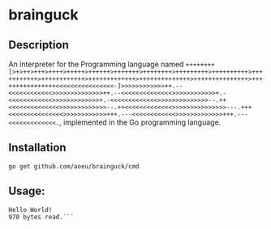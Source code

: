 # brainguck

## Description
An interpreter for the Programming language named `++++++++[>+>++>+++>++++>+++++>++++++>+++++++>++++++++>+++++++++>++++++++++>+++++++++++>++++++++++++>+++++++++++++>++++++++++++++>+++++++++++++++>++++++++++++++++<<<<<<<<<<<<<<<<-]>>>>>>>>>>>>++.--<<<<<<<<<<<<>>>>>>>>>>>>>>++.--<<<<<<<<<<<<<<>>>>>>>>>>>>+.-<<<<<<<<<<<<>>>>>>>>>>>>>+.-<<<<<<<<<<<<<>>>>>>>>>>>>>>--.++<<<<<<<<<<<<<<>>>>>>>>>>>>>--.++<<<<<<<<<<<<<>>>>>>>>>>>>>>>---.+++<<<<<<<<<<<<<<<>>>>>>>>>>>>+++.---<<<<<<<<<<<<>>>>>>>>>>>>>+++.---<<<<<<<<<<<<<.`, implemented in the Go programming language.

## Installation
`go get github.com/aoeu/brainguck/cmd`

## Usage:
```$ go run brainguck.go -in hello.b -v 
Hello World! 
970 bytes read.```
